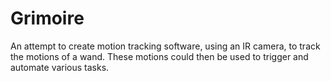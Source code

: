 # Grimoire

An attempt to create motion tracking software, using an IR camera, to track the motions of a wand. These motions could then be used to trigger and automate various tasks.
